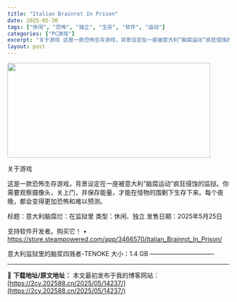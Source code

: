 ```yaml
---
title: "Italian Brainrot In Prison"
date: 2025-05-30
tags: ["休闲", "恐怖", "独立", "生存", "软件", "运动"]
categories: ["PC游戏"]
excerpt: "关于游戏 这是一款恐怖生存游戏，背景设定在一座被意大利“脑腐运动”疯狂侵蚀的监狱。你需要观察摄像头，关上门，并保存能量，才能在怪物的围剿下生存下来。每个夜晚，都会变得更加恐怖和难以预测。 标题：意大利脑腐烂：在监狱里 类型：休闲、独立 发售日期：2025年5月25日 支持软件开发者。购买它！ • h&hellip;"
layout: post
---
```


<img src="https://2cy.202588.cn/wp-content/uploads/2025/05/2025053005263191.jpg" alt="" width="460" height="215" class="aligncenter size-full wp-image-14238" />

关于游戏

这是一款恐怖生存游戏，背景设定在一座被意大利“脑腐运动”疯狂侵蚀的监狱。你需要观察摄像头，关上门，并保存能量，才能在怪物的围剿下生存下来。每个夜晚，都会变得更加恐怖和难以预测。

标题：意大利脑腐烂：在监狱里
类型：休闲、独立
发售日期：2025年5月25日

支持软件开发者。购买它！
• https://store.steampowered.com/app/3466570/Italian_Brainrot_In_Prison/

意大利监狱里的脑浆四溅者-TENOKE
大小：1.4 GB
——————————- 

---
📖 **下载地址/原文地址：** 本文最初发布于我的博客网站：[https://2cy.202588.cn/2025/05/14237/](https://2cy.202588.cn/2025/05/14237/)
